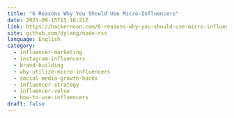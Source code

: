 ```yaml
---
title: "6 Reasons Why You Should Use Micro-Influencers"
date: 2021-09-15T15:16:21Z
link: https://hackernoon.com/6-reasons-why-you-should-use-micro-influencers?source=rss&utm_medium=RSS&utm_source=news.12bit.vn
site: github.com/dylang/node-rss
language: English
category:
  - influencer-marketing
  - instagram-influencers
  - brand-building
  - why-utilize-micro-influencers
  - social-media-growth-hacks
  - influencer-strategy
  - influencer-value
  - how-to-use-influencers
draft: false
---
```

